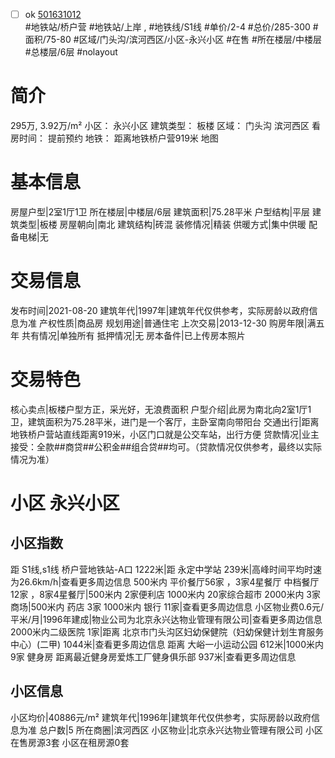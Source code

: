 - [ ] ok [501631012](https://bj.5i5j.com/ershoufang/501631012.html)  
 #地铁站/桥户营 #地铁站/上岸 ,  #地铁线/S1线
#单价/2-4 #总价/285-300 #面积/75-80   #区域/门头沟/滨河西区/小区-永兴小区 #在售 #所在楼层/中楼层 #总楼层/6层 #nolayout 
# 简介 
 295万,  3.92万/m² 
小区： 永兴小区
建筑类型： 板楼
区域： 门头沟 滨河西区
看房时间： 提前预约
地铁： 距离地铁桥户营919米 地图
# 基本信息 
 房屋户型|2室1厅1卫
所在楼层|中楼层/6层
建筑面积|75.28平米
户型结构|平层
建筑类型|板楼
房屋朝向|南北
建筑结构|砖混
装修情况|精装
供暖方式|集中供暖
配备电梯|无
# 交易信息 
 发布时间|2021-08-20
建筑年代|1997年|建筑年代仅供参考，实际房龄以政府信息为准
产权性质|商品房
规划用途|普通住宅
上次交易|2013-12-30
购房年限|满五年
共有情况|单独所有
抵押情况|无
房本备件|已上传房本照片
# 交易特色 
 核心卖点|板楼户型方正，采光好，无浪费面积
户型介绍|此房为南北向2室1厅1卫，建筑面积为75.28平米，进门是一个客厅，主卧室南向带阳台
交通出行|距离地铁桥户营站直线距离919米，小区门口就是公交车站，出行方便
贷款情况|业主接受：全款##商贷##公积金##组合贷##均可。（贷款情况仅供参考，最终以实际情况为准）
# 小区 永兴小区
## 小区指数 
 距 S1线,s1线 桥户营地铁站-A口 1222米|距 永定中学站 239米|高峰时间平均时速为26.6km/h|查看更多周边信息
500米内 平价餐厅56家 ，3家4星餐厅
中档餐厅12家 ，8家4星餐厅|500米内 2家便利店
1000米内 20家综合超市
2000米内 3家商场|500米内 药店 3家
1000米内 银行 11家|查看更多周边信息
小区物业费0.6元/平米/月|1996年建成|物业公司为北京永兴达物业管理有限公司|查看更多周边信息
2000米内二级医院 1家|距离 北京市门头沟区妇幼保健院（妇幼保健计划生育服务中心）(二甲)  1044米|查看更多周边信息
距离 大峪一小运动公园 612米|1000米内 9家 健身房
距离最近健身房爱炼工厂健身俱乐部 937米|查看更多周边信息
## 小区信息 
 小区均价|40886元/m²
建筑年代|1996年|建筑年代仅供参考，实际房龄以政府信息为准
总户数|5
所在商圈|滨河西区
小区物业|北京永兴达物业管理有限公司
小区在售房源3套
小区在租房源0套
